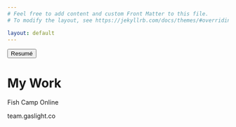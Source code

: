 ```yaml
---
# Feel free to add content and custom Front Matter to this file.
# To modify the layout, see https://jekyllrb.com/docs/themes/#overriding-theme-defaults

layout: default
---
```

<button class="button-save large">Resumé</button>


# My Work

Fish Camp Online

team.gaslight.co
